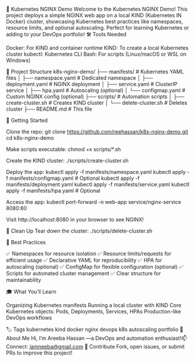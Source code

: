 🌟 Kubernetes NGINX Demo
Welcome to the Kubernetes NGINX Demo! This project deploys a simple NGINX web app on a local KIND (Kubernetes IN Docker) cluster, showcasing Kubernetes best practices like namespaces, resource limits, and optional autoscaling. Perfect for learning Kubernetes or adding to your DevOps portfolio!
🛠️ Tools Needed

Docker: For KIND and container runtime
KIND: To create a local Kubernetes cluster
kubectl: Kubernetes CLI
Bash: For scripts (Linux/macOS or WSL on Windows)

📂 Project Structure
k8s-nginx-demo/
├── manifests/                 # Kubernetes YAML files
│   ├── namespace.yaml        # Dedicated namespace
│   ├── deployment.yaml       # NGINX deployment
│   ├── service.yaml          # ClusterIP service
│   ├── hpa.yaml              # Autoscaling (optional)
│   └── configmap.yaml        # Custom NGINX config (optional)
├── scripts/                  # Automation scripts
│   ├── create-cluster.sh     # Creates KIND cluster
│   └── delete-cluster.sh     # Deletes cluster
├── README.md                 # This file

🚀 Getting Started

Clone the repo:
git clone https://github.com/reehassan/k8s-nginx-demo.git
cd k8s-nginx-demo


Make scripts executable:
chmod +x scripts/*.sh


Create the KIND cluster:
./scripts/create-cluster.sh


Deploy the app:
kubectl apply -f manifests/namespace.yaml
kubectl apply -f manifests/configmap.yaml  # Optional
kubectl apply -f manifests/deployment.yaml
kubectl apply -f manifests/service.yaml
kubectl apply -f manifests/hpa.yaml       # Optional


Access the app:
kubectl port-forward -n web-app service/nginx-service 8080:80

Visit http://localhost:8080 in your browser to see NGINX!


🧼 Clean Up
Tear down the cluster:
./scripts/delete-cluster.sh

🌟 Best Practices

✅ Namespaces for resource isolation
✅ Resource limits/requests for efficient usage
✅ Declarative YAML for reproducibility
✅ HPA for autoscaling (optional)
✅ ConfigMap for flexible configuration (optional)
✅ Scripts for automated cluster management
✅ Clear structure for maintainability

🎓 What You’ll Learn

Organizing Kubernetes manifests
Running a local cluster with KIND
Core Kubernetes objects: Pods, Deployments, Services, HPAs
Production-like DevOps workflows

🏷️ Tags
kubernetes kind docker nginx devops k8s autoscaling portfolio
👋 About Me
Hi, I’m Areeba Hassan —a DevOps and automation enthusiast!📫 Connect: iamneeba@gmail.com
📢 Contribute
Fork, open issues, or submit PRs to improve this project!
